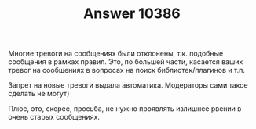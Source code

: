 ﻿---
title: "Answer 10386"
se.owner.user_id: 15479
se.owner.display_name: "Suvitruf - Andrei Apanasik"
se.owner.link: "https://ru.meta.stackoverflow.com/users/15479/suvitruf-andrei-apanasik"
se.answer_id: 10386
se.question_id: 10385
se.post_type: answer
se.score: 10
se.is_accepted: True
---
<p>Многие тревоги на сообщениях были отклонены, т.к. подобные сообщения в рамках правил. Это, по большей части, касается ваших тревог на сообщениях в вопросах на поиск библиотек/плагинов и т.п.</p>

<p>Запрет на новые тревоги выдала автоматика. Модераторы сами такое сделать не могут)</p>

<p>Плюс, это, скорее, просьба, не нужно проявлять излишнее рвении в очень старых сообщениях.</p>
